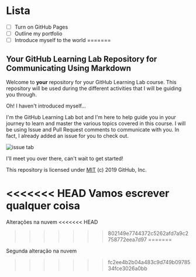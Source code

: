 
# Lista
- [ ] Turn on GitHub Pages
- [ ] Outline my portfolio
- [ ] Introduce myself to the world
=======
## Your GitHub Learning Lab Repository for Communicating Using Markdown

Welcome to **your** repository for your GitHub Learning Lab course. This repository will be used during the different activities that I will be guiding you through.

Oh! I haven't introduced myself...

I'm the GitHub Learning Lab bot and I'm here to help guide you in your journey to learn and master the various topics covered in this course. I will be using Issue and Pull Request comments to communicate with you. In fact, I already added an issue for you to check out.

![issue tab](https://lab.github.com/public/images/issue_tab.png)

I'll meet you over there, can't wait to get started!

This repository is licensed under [MIT](../LICENSE) (c) 2019 GitHub, Inc.

<<<<<<< HEAD
Vamos escrever qualquer coisa
=======
Alterações na nuvem
<<<<<<< HEAD
>>>>>>> 802149e7744372c5262afd7a9c2758772eea7d97
=======

Segunda alteração na nuvem


>>>>>>> fc2ee4b2b04a483c9d749b0978534fce3026a0bb
